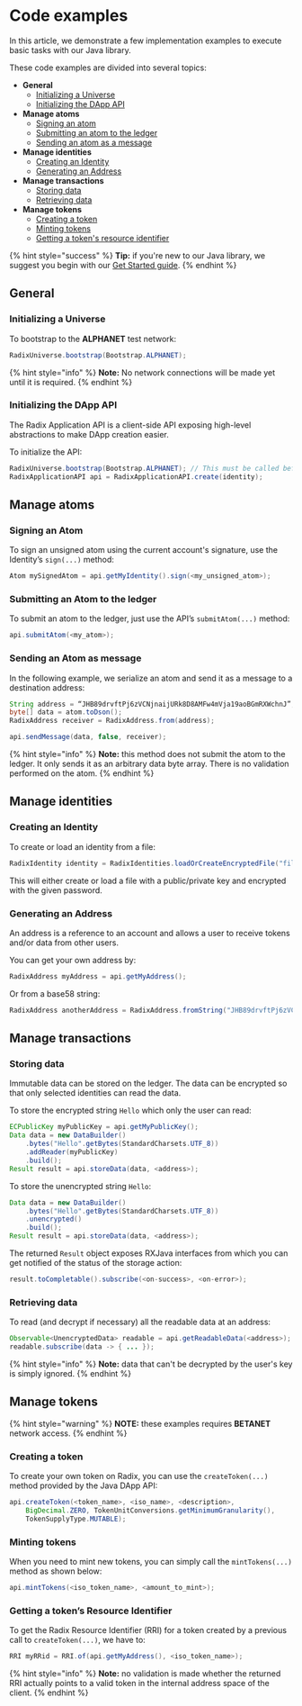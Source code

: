 # Code examples

In this article, we demonstrate a few implementation examples to execute basic tasks with our Java library.

These code examples are divided into several topics:

* **General**
  * [Initializing a Universe](code-examples.md#initializing-a-universe)
  * [Initializing the DApp API](code-examples.md#initializing-the-dapp-api)
* **Manage atoms**
  * [Signing an atom](code-examples.md#docs-internal-guid-57047dd8-7fff-3eed-f01d-8e2d3fbcf21d)
  * [Submitting an atom to the ledger](code-examples.md#submitting-an-atom-to-the-ledger)
  * [Sending an atom as a message](code-examples.md#sending-an-atom-as-message)
* **Manage identities**
  * [Creating an Identity](code-examples.md#creating-an-identity)
  * [Generating an Address](code-examples.md#generating-an-address)
* **Manage transactions**
  * [Storing data](code-examples.md#storing-data)
  * [Retrieving data](code-examples.md#retrieving-data)
* **Manage tokens**
  * [Creating a token](code-examples.md#docs-internal-guid-3b764101-7fff-8baf-1c30-62c69f61072e)
  * [Minting tokens](code-examples.md#minting-tokens)
  * [Getting a token's resource identifier](code-examples.md#getting-a-tokens-resource-identifier)

{% hint style="success" %}
**Tip:** if you're new to our Java library, we suggest you begin with our [Get Started guide](get-started.md).
{% endhint %}

## General

### Initializing a Universe

To bootstrap to the **ALPHANET** test network:

```java
RadixUniverse.bootstrap(Bootstrap.ALPHANET);
```

{% hint style="info" %}
**Note:** No network connections will be made yet until it is required.
{% endhint %}

### Initializing the DApp API

The Radix Application API is a client-side API exposing high-level abstractions to make DApp creation easier. 

To initialize the API:

```java
RadixUniverse.bootstrap(Bootstrap.ALPHANET); // This must be called before RadixApplicationAPI.create()
RadixApplicationAPI api = RadixApplicationAPI.create(identity);
```

## Manage atoms

### Signing an Atom <a id="docs-internal-guid-57047dd8-7fff-3eed-f01d-8e2d3fbcf21d"></a>

To sign an unsigned atom using the current account's signature, use the Identity’s `sign(...)` method:

```java
Atom mySignedAtom = api.getMyIdentity().sign(<my_unsigned_atom>);
```

### Submitting an Atom to the ledger

To submit an atom to the ledger, just use the API’s `submitAtom(...)` method:

```java
api.submitAtom(<my_atom>);
```

### Sending an Atom as message

In the following example, we serialize an atom and send it as a message to a destination address:

```java
String address = “JHB89drvftPj6zVCNjnaijURk8D8AMFw4mVja19aoBGmRXWchnJ”;
byte[] data = atom.toDson();
RadixAddress receiver = RadixAddress.from(address);

api.sendMessage(data, false, receiver);
```

{% hint style="info" %}
**Note:** this method does not submit the atom to the ledger. It only sends it as an arbitrary data byte array. There is no validation performed on the atom.
{% endhint %}

## Manage identities

### Creating an Identity

To create or load an identity from a file:

```java
RadixIdentity identity = RadixIdentities.loadOrCreateEncryptedFile("filename.key", "password");
```

This will either create or load a file with a public/private key and encrypted with the given password.

### Generating an Address

An address is a reference to an account and allows a user to receive tokens and/or data from other users.

You can get your own address by:

```java
RadixAddress myAddress = api.getMyAddress();
```

Or from a base58 string:

```java
RadixAddress anotherAddress = RadixAddress.fromString("JHB89drvftPj6zVCNjnaijURk8D8AMFw4mVja19aoBGmRXWchnJ");
```

## Manage transactions

### Storing data

Immutable data can be stored on the ledger. The data can be encrypted so that only selected identities can read the data.

To store the encrypted string `Hello` which only the user can read:

```java
ECPublicKey myPublicKey = api.getMyPublicKey();
Data data = new DataBuilder()
    .bytes("Hello".getBytes(StandardCharsets.UTF_8))
    .addReader(myPublicKey)
    .build();
Result result = api.storeData(data, <address>);
```

To store the unencrypted string `Hello`:

```java
Data data = new DataBuilder()
    .bytes("Hello".getBytes(StandardCharsets.UTF_8))
    .unencrypted()
    .build();
Result result = api.storeData(data, <address>);
```

The returned `Result` object exposes RXJava interfaces from which you can get notified of the status of the storage action:

```java
result.toCompletable().subscribe(<on-success>, <on-error>);
```

### Retrieving data

To read \(and decrypt if necessary\) all the readable data at an address:

```java
Observable<UnencryptedData> readable = api.getReadableData(<address>);
readable.subscribe(data -> { ... });
```

{% hint style="info" %}
**Note:** data that can't be decrypted by the user's key is simply ignored.
{% endhint %}

## Manage tokens

{% hint style="warning" %}
**NOTE:** these examples requires **BETANET** network access.
{% endhint %}

### Creating a token <a id="docs-internal-guid-3b764101-7fff-8baf-1c30-62c69f61072e"></a>

To create your own token on Radix, you can use the `createToken(...)` method provided by the Java DApp API:

```java
api.createToken(<token_name>, <iso_name>, <description>, 
    BigDecimal.ZERO, TokenUnitConversions.getMinimumGranularity(), 
    TokenSupplyType.MUTABLE);
```

### Minting tokens

When you need to mint new tokens, you can simply call the `mintTokens(...)` method as shown below:

```java
api.mintTokens(<iso_token_name>, <amount_to_mint>);
```

### Getting a token’s Resource Identifier

To get the Radix Resource Identifier \(RRI\) for a token created by a previous call to `createToken(...)`, we have to:

```java
RRI myRRid = RRI.of(api.getMyAddress(), <iso_token_name>);
```

{% hint style="info" %}
**Note:** no validation is made whether the returned RRI actually points to a valid token in the internal address space of the client.
{% endhint %}


